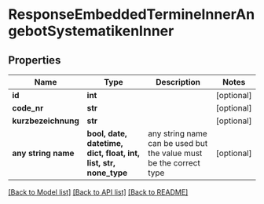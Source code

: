 # ResponseEmbeddedTermineInnerAngebotSystematikenInner


## Properties
Name | Type | Description | Notes
------------ | ------------- | ------------- | -------------
**id** | **int** |  | [optional] 
**code_nr** | **str** |  | [optional] 
**kurzbezeichnung** | **str** |  | [optional] 
**any string name** | **bool, date, datetime, dict, float, int, list, str, none_type** | any string name can be used but the value must be the correct type | [optional]

[[Back to Model list]](../README.md#documentation-for-models) [[Back to API list]](../README.md#documentation-for-api-endpoints) [[Back to README]](../README.md)


